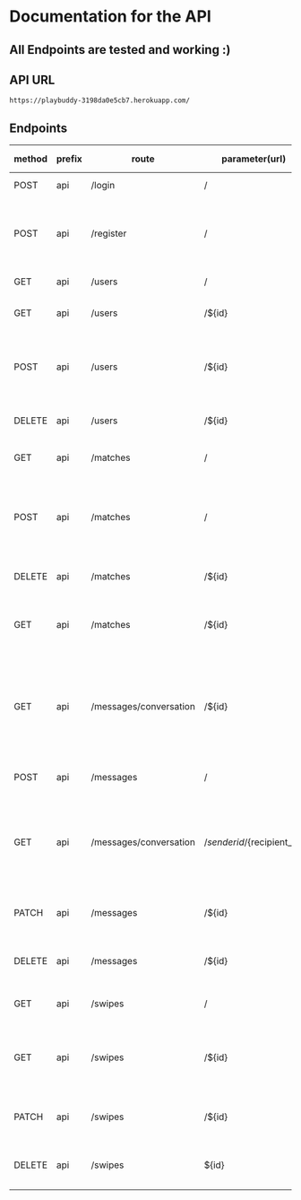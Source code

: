 # Documentation for the API

## All Endpoints are tested and working :)

## API URL

    https://playbuddy-3198da0e5cb7.herokuapp.com/

## Endpoints

| method | prefix | route                  | parameter(url)               | parameter(body)                                                                           | What it does                                                             |
| ------ | ------ | ---------------------- | ---------------------------- | ----------------------------------------------------------------------------------------- | ------------------------------------------------------------------------ |
| POST   | api    | /login                 | /                            | UsernameOrEmail and password                                                              | login to account                                                         |
| POST   | api    | /register              | /                            | Username, email, password, bio, location, games , platforms, skill_level, profile_picture | make a new account                                                       |
| GET    | api    | /users                 | /                            | /                                                                                         | retrieve all users                                                       |
| GET    | api    | /users                 | /${id}                       | /                                                                                         | retrieve a specific user by id                                           |
| POST   | api    | /users                 | /${id}                       | Username, email, password, bio, location, games , platforms, skill_level, profile_picture | updates a specific user by id                                            |
| DELETE | api    | /users                 | /${id}                       | /                                                                                         | delete a specific user by id                                             |
| GET    | api    | /matches               | /                            | /                                                                                         | retrieve all matches                                                     |
| POST   | api    | /matches               | /                            | userid1, userid2, time                                                                    | creates a new swipe , and checks if there is a match                     |
| DELETE | api    | /matches               | /${id}                       | /                                                                                         | delete a specific match                                                  |
| GET    | api    | /matches               | /${id}                       | /                                                                                         | retrieve a specific match /search on userID                              |
| GET    | api    | /messages/conversation | /${id}                       | /                                                                                         | retrieve the convos a user has / use this for loading a user his matches |
| POST   | api    | /messages              | /                            | sender_id, recipient_id, message, time                                                    | send a new message                                                       |
| GET    | api    | /messages/conversation | /${senderid}/${recipient_id} | /                                                                                         | retrieve the messages between 2 users use this to display a chat         |
| PATCH  | api    | /messages              | /${id}                       | sender_id, recipient_id, message, time                                                    | update a specific message by id                                          |
| DELETE | api    | /messages              | /${id}                       | /                                                                                         | delete a specific message by id                                          |
| GET    | api    | /swipes                | /                            | /                                                                                         | retrieve all the swipes                                                  |
| GET    | api    | /swipes                | /${id}                       | /                                                                                         | retrieve a specific swipe by id / searches on userID                     |
| PATCH  | api    | /swipes                | /${id}                       | user_id , swiped_on_id , direction , time                                                 | updates a specific swipe by id                                           |
| DELETE | api    | /swipes                | ${id}                        | /                                                                                         | delete a specific swipe by id                                            |
